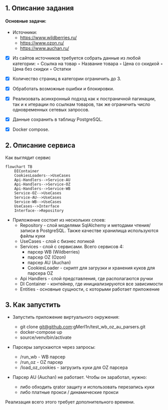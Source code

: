 
## 1. Описание задания

#### Основные задачи:

+ Источники:
    + https://www.wildberries.ru/
    + https://www.ozon.ru/
    + https://www.auchan.ru/

- [x] Из сайтов источников требуется собрать данные из любой категории:
        ◦ Ссылка на товар
        ◦ Название товара
        ◦ Цена со скидкой
        ◦ Цена без скидки
        ◦ Остатки
- [x] Количество страниц в категории ограничить до 3.
- [x] Обработать возможные ошибки и блокировки.
- [x] Реализовать асинхронный подход как к постраничной пагинации, так и к итерации по ссылкам товаров, так же ограничить число одновременных сетевых запросов.
- [x] Данные сохранить в таблицу PostgreSQL.
- [x] Docker compose.


## 2. Описание сервиса 

Как выглядит сервис

```mermaid
flowchart TB
    DIContainer
    CookiesLoaders-->UseCases
    Api-Handlers-->Service-AU
    Api-Handlers-->Service-OZ
    Api-Handlers-->Service-WB
    Service-OZ-->UseCases
    Service-AU-->UseCases
    Service-WB-->UseCases
    UseCases-->Interface
    Interface-->Repository
```

+ Приложение состоит из нескольких слоев:
    + Repository - слой моделями SqlAlchemy и методами чтения/записи в PostgreSQL. Также качестве хранилища используются файлы куки
    + UseCases - слой с бизнес логикой
    + Services - слой с сервисами. Всего сервисов 4: 
       + парсер WB (Wildberries)
       + парсер OZ (Ozon)
       + парсер AU (Auchan)
       + CookiesLoader - скрипт для загрузки и хранения куков для парсера OZ
    + Api Handlers - слой представления, где располагаются ручки
    + DI Container - контейнер, где инициализируются все зависимости
    + Entities - основные сущности, с которыми работает приложение

## 3. Как запустить

+ Запустить приложение виртуального окружения:

  + git clone git@github.com:gMerl1n/test_wb_oz_au_parsers.git
  +  docker-compose up
  + source/venv/bin/activate
  
+ Парсеры запускаются через запросы:
    + /run_wb - WB парсер
    + /run_oz - OZ парсер
    + /load_oz_cookies - загрузить куки для OZ парсера

+ Парсер AU (Auchan) не работает. Чтобы он заработал, нужно:
    + либо обходить qrator защиту и использовать перезапись куки
    + либо платные прокси / динамические прокси

Реализация всего этого требует дополнительного времени.